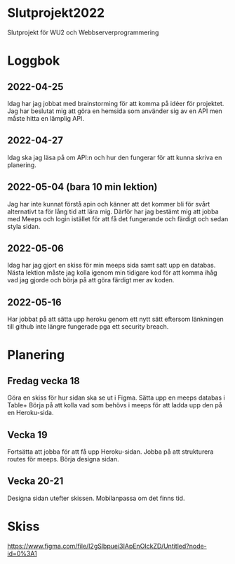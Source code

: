 # Slutprojekt2022
Slutprojekt för WU2 och Webbserverprogrammering

# Loggbok

## 2022-04-25
Idag har jag jobbat med brainstorming för att komma på idéer för projektet.
Jag har beslutat mig att göra en hemsida som använder sig av en API men måste hitta en lämplig API.

## 2022-04-27
Idag ska jag läsa på om API:n och hur den fungerar för att kunna skriva en planering.

## 2022-05-04 (bara 10 min lektion)
Jag har inte kunnat förstå apin och känner att det kommer bli för svårt alternativt ta för lång tid att lära mig. Därför har jag bestämt mig att jobba med Meeps och login istället för att få det fungerande och färdigt och sedan styla sidan.

## 2022-05-06
Idag har jag gjort en skiss för min meeps sida samt satt upp en databas.
Nästa lektion måste jag kolla igenom min tidigare kod för att komma ihåg vad jag gjorde och börja på att göra färdigt mer av koden.

## 2022-05-16 
Har jobbat på att sätta upp heroku genom ett nytt sätt eftersom länkningen till github inte längre fungerade pga ett security breach.

# Planering

## Fredag vecka 18
Göra en skiss för hur sidan ska se ut i Figma.
Sätta upp en meeps databas i Table+
Börja på att kolla vad som behövs i meeps för att ladda upp den på en Heroku-sida.

## Vecka 19
Fortsätta att jobba för att få upp Heroku-sidan.
Jobba på att strukturera routes för meeps.
Börja designa sidan.

## Vecka 20-21
Designa sidan utefter skissen. 
Mobilanpassa om det finns tid.

# Skiss
https://www.figma.com/file/I2gSlbpuei3IApEnOIckZD/Untitled?node-id=0%3A1